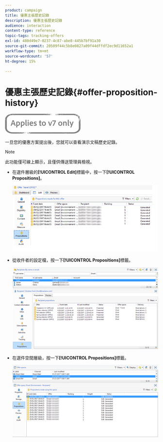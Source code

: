 ```yaml
---
product: campaign
title: 優惠主張歷史記錄
description: 優惠主張歷史記錄
audience: interaction
content-type: reference
topic-tags: tracking-offers
exl-id: 480d49e7-0237-4c87-abe8-445b7bf91a30
source-git-commit: 20509f44c5b8e0827a09f44dffdf2ec9d11652a1
workflow-type: tm+mt
source-wordcount: '57'
ht-degree: 15%

---
```


# 優惠主張歷史記錄{#offer-proposition-history}

![](../../assets/v7-only.svg)

一旦您的優惠方案提出後，您就可以查看演示文稿歷史記錄。

>[!NOTE]
>
>此功能僅可線上顯示，且僅供傳送管理員檢視。

* 在選件層級的&#x200B;**[!UICONTROL Edit]**&#x200B;標籤中，按一下&#x200B;**[!UICONTROL Propositions]**。

   ![](assets/offer_followup_006.png)

* 從收件者的設定檔，按一下&#x200B;**[!UICONTROL Propositions]**&#x200B;標籤。

   ![](assets/offer_followup_002.png)

* 在選件空間層級，按一下&#x200B;**[!UICONTROL Propositions]**&#x200B;標籤。

   ![](assets/offer_space_prop_001_b.png)
